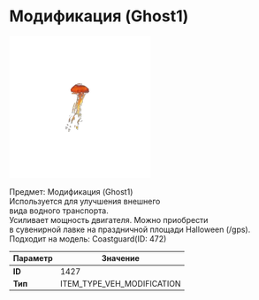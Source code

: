 # Модификация (Ghost1)

![Item Image](../img/1427.webp?raw=true)

Предмет: Модификация (Ghost1)<br>Используется для улучшения внешнего <br>вида водного транспорта.<br>Усиливает мощность двигателя. Можно приобрести<br>в сувенирной лавке на праздничной площади Halloween (/gps).<br>Подходит на модель: Coastguard(ID: 472)


| Параметр | Значение |
|----------|----------|
| **ID** | 1427 |
| **Тип** | ITEM_TYPE_VEH_MODIFICATION |


